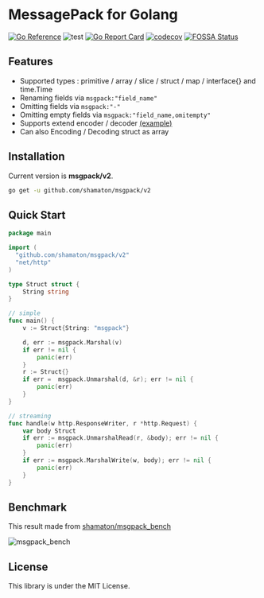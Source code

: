 # MessagePack for Golang

[![Go Reference](https://pkg.go.dev/badge/github.com/shamaton/msgpack.svg)](https://pkg.go.dev/github.com/shamaton/msgpack)
![test](https://github.com/shamaton/msgpack/workflows/test/badge.svg)
[![Go Report Card](https://goreportcard.com/badge/github.com/shamaton/msgpack)](https://goreportcard.com/report/github.com/shamaton/msgpack)
[![codecov](https://codecov.io/gh/shamaton/msgpack/branch/master/graph/badge.svg?token=9PD2JUK5V3)](https://codecov.io/gh/shamaton/msgpack)
[![FOSSA Status](https://app.fossa.com/api/projects/git%2Bgithub.com%2Fshamaton%2Fmsgpack.svg?type=shield)](https://app.fossa.com/projects/git%2Bgithub.com%2Fshamaton%2Fmsgpack?ref=badge_shield)

## Features
* Supported types : primitive / array / slice / struct / map / interface{} and time.Time
* Renaming fields via `msgpack:"field_name"`
* Omitting fields via `msgpack:"-"`
* Omitting empty fields via `msgpack:"field_name,omitempty"`
* Supports extend encoder / decoder [(example)](./msgpack_example_test.go)
* Can also Encoding / Decoding struct as array

## Installation

Current version is **msgpack/v2**.
```sh
go get -u github.com/shamaton/msgpack/v2
```

## Quick Start
```go
package main

import (
  "github.com/shamaton/msgpack/v2"
  "net/http"
)

type Struct struct {
	String string
}

// simple
func main() {
	v := Struct{String: "msgpack"}

	d, err := msgpack.Marshal(v)
	if err != nil {
		panic(err)
	}
	r := Struct{}
	if err =  msgpack.Unmarshal(d, &r); err != nil {
		panic(err)
	}
}

// streaming
func handle(w http.ResponseWriter, r *http.Request) {
	var body Struct
	if err := msgpack.UnmarshalRead(r, &body); err != nil {
		panic(err)
    }
	if err := msgpack.MarshalWrite(w, body); err != nil {
		panic(err)
    }
}
```

## Benchmark
This result made from [shamaton/msgpack_bench](https://github.com/shamaton/msgpack_bench)

![msgpack_bench](https://github.com/user-attachments/assets/ed5bc4c5-a149-4083-98b8-ee6820c00eae)

## License

This library is under the MIT License.
